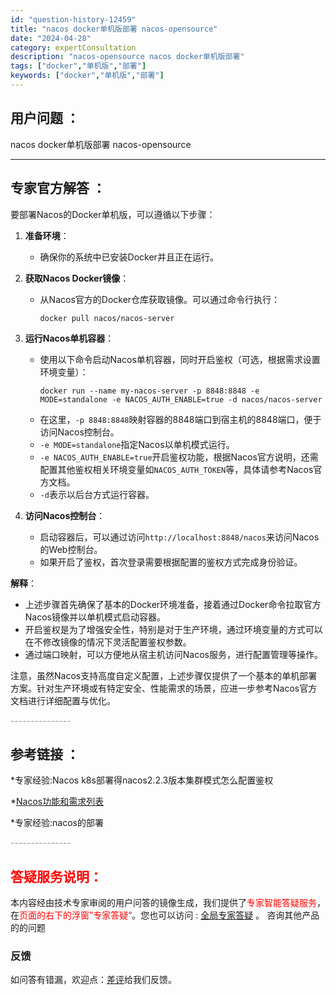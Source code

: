 ```yaml
---
id: "question-history-12459"
title: "nacos docker单机版部署 nacos-opensource"
date: "2024-04-28"
category: expertConsultation
description: "nacos-opensource nacos docker单机版部署"
tags: ["docker","单机版","部署"]
keywords: ["docker","单机版","部署"]
---
```


## 用户问题 ： 
  nacos docker单机版部署
 nacos-opensource 

---------------
## 专家官方解答 ：

要部署Nacos的Docker单机版，可以遵循以下步骤：

1. **准备环境**：
   - 确保你的系统中已安装Docker并且正在运行。

2. **获取Nacos Docker镜像**：
   - 从Nacos官方的Docker仓库获取镜像。可以通过命令行执行：
     ```
     docker pull nacos/nacos-server
     ```

3. **运行Nacos单机容器**：
   - 使用以下命令启动Nacos单机容器，同时开启鉴权（可选，根据需求设置环境变量）：
     ```
     docker run --name my-nacos-server -p 8848:8848 -e MODE=standalone -e NACOS_AUTH_ENABLE=true -d nacos/nacos-server
     ```
   - 在这里，`-p 8848:8848`映射容器的8848端口到宿主机的8848端口，便于访问Nacos控制台。
   - `-e MODE=standalone`指定Nacos以单机模式运行。
   - `-e NACOS_AUTH_ENABLE=true`开启鉴权功能，根据Nacos官方说明，还需配置其他鉴权相关环境变量如`NACOS_AUTH_TOKEN`等，具体请参考Nacos官方文档。
   - `-d`表示以后台方式运行容器。

4. **访问Nacos控制台**：
   - 启动容器后，可以通过访问`http://localhost:8848/nacos`来访问Nacos的Web控制台。
   - 如果开启了鉴权，首次登录需要根据配置的鉴权方式完成身份验证。

**解释**：
- 上述步骤首先确保了基本的Docker环境准备，接着通过Docker命令拉取官方Nacos镜像并以单机模式启动容器。
- 开启鉴权是为了增强安全性，特别是对于生产环境，通过环境变量的方式可以在不修改镜像的情况下灵活配置鉴权参数。
- 通过端口映射，可以方便地从宿主机访问Nacos服务，进行配置管理等操作。

注意，虽然Nacos支持高度自定义配置，上述步骤仅提供了一个基本的单机部署方案。针对生产环境或有特定安全、性能需求的场景，应进一步参考Nacos官方文档进行详细配置与优化。


<font color="#949494">---------------</font> 


## 参考链接 ：

*专家经验:Nacos k8s部署得nacos2.2.3版本集群模式怎么配置鉴权 
 
 *[Nacos功能和需求列表](https://nacos.io/docs/latest/archive/feature-list)
 
 *专家经验:nacos的部署 


 <font color="#949494">---------------</font> 
 


## <font color="#FF0000">答疑服务说明：</font> 

本内容经由技术专家审阅的用户问答的镜像生成，我们提供了<font color="#FF0000">专家智能答疑服务</font>，在<font color="#FF0000">页面的右下的浮窗”专家答疑“</font>。您也可以访问 : [全局专家答疑](https://opensource.alibaba.com/chatBot) 。 咨询其他产品的的问题

### 反馈
如问答有错漏，欢迎点：[差评](https://ai.nacos.io/user/feedbackByEnhancerGradePOJOID?enhancerGradePOJOId=12464)给我们反馈。
